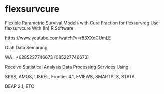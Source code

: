 # flexsurvcure
Flexible Parametric Survival Models with Cure Fraction for flexsurvreg Use flexsurvcure With (In) R Software

https://www.youtube.com/watch?v=r53XXdCUmLE

Olah Data Semarang

WA : +6285227746673 (085227746673)

Receive Statistical Analysis Data Processing Services Using

SPSS, AMOS, LISREL, Frontier 4.1, EVIEWS, SMARTPLS, STATA

DEAP 2.1, ETC
